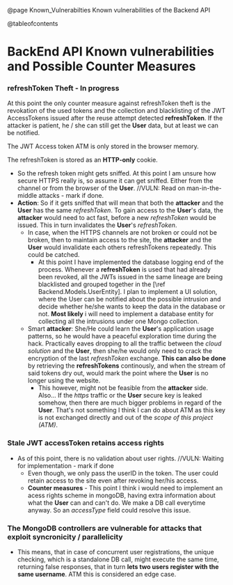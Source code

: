 @page Known_Vulnerabilties Known vulnerabilities of the Backend API

@tableofcontents

# BackEnd API Known vulnerabilities and Possible Counter Measures

### refreshToken Theft - In progress

At this point the only counter measure against refreshToken theft is the revokation of the used tokens and the collection and blacklisting of the JWT AccessTokens issued after the reuse attempt detected __refreshToken__. If the attacker is patient, he / she can still get the **User** data, but at least we can be notified.

The JWT Access token ATM is only stored in the browser memory.

The refreshToken is stored as an **HTTP-only** cookie.

* So the refresh token might gets sniffed. At this point I am unsure how secure HTTPS really is, so assume it can get sniffed. Either from the channel or from the browser of the **User**. //VULN: Read on man-in-the-middle attacks - mark if done.
* **Action**: So if it gets sniffed that will mean that both the **attacker** and the **User** has the same _refreshToken_. To gain access to the **User**'s data, the **attacker** would need to act fast, before a new _refreshToken_ would be issued. This in turn invalidates the **User**'s _refreshToken_.
  * In case, when the HTTPS channels are not broken or could not be broken, then to maintain access to the site, the **attacker** and the **User** would invalidate each others refreshTokens repeatedly. This could be catched. 
    * At this point I have implemented the database logging end of the process. Whenever a __refreshToken__ is used that had already been revoked, all the JWTs issued in the same lineage are being blacklisted and grouped together in the [\ref Backend.Models.UserEntity]. I plan to implement a UI solution, where the User can be notified about the possible intrusion and decide whether he/she wants to keep the data in the database or not. **Most likely** i will need to implement a database entity for collecting all the intrusions under one Mongo collection.
  * Smart **attacker**: She/He could learn the **User**'s application usage patterns, so he would have a peaceful exploration time during the hack. Practically eaves dropping to all the traffic between the _cloud solution_ and the **User**, then she/he would only need to crack the encryption of the last _refreshToken_ exchange. **This can also be done** by retrieving the __refreshTokens__ continously, and when the stream of said tokens dry out, would mark the point where the **User** is no longer using the website.
    * This however, might not be feasible from the **attacker** side. Also... If the _https_ traffic or the **User** secure key is leaked somehow, then there are much bigger problems in regard of the **User**. That's not something I think I can do about ATM as this key is not exchanged directly and out of the _scope of this project (ATM)_.

### Stale JWT accessToken retains access rights
* As of this point, there is no validation about user rights. //VULN: Waiting for implementation - mark if done
  * Even though, we only pass the userID in the token. The user could retain access to the site even after revoking her/his access.
  * **Counter measures** - This point I think i would need to implement an acess rights scheme in mongoDB, having extra information about what the **User** can and can't do. We make a DB call everytime anyway. So an _accessType_ field could resolve this issue.

### The MongoDB controllers are vulnerable for attacks that exploit syncronicity / parallelicity
* This means, that in case of concurrent user registrations, the unique checking, which is a standalone DB call, might execute the same time, returning false responses, that in turn **lets two users register with the same username**. ATM this is considered an edge case.